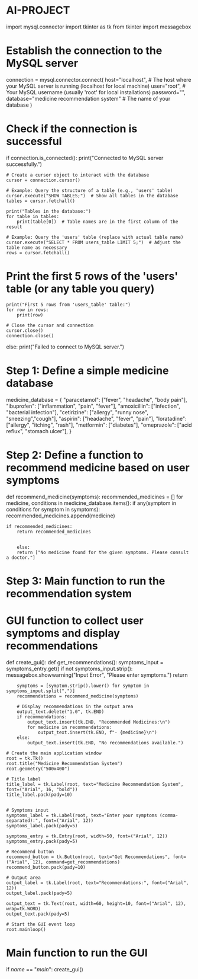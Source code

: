 # AI-PROJECT
import mysql.connector
import tkinter as tk
from tkinter import messagebox

# Establish the connection to the MySQL server
connection = mysql.connector.connect(
    host="localhost",         # The host where your MySQL server is running (localhost for local machine)
    user="root",              # Your MySQL username (usually 'root' for local installations)
    password="",  
    database="medicine recommendation system"  # The name of your database
)

# Check if the connection is successful
if connection.is_connected():
    print("Connected to MySQL server successfully.")
    
    # Create a cursor object to interact with the database
    cursor = connection.cursor()
    
    # Example: Query the structure of a table (e.g., 'users' table)
    cursor.execute("SHOW TABLES;")  # Show all tables in the database
    tables = cursor.fetchall()
    
    print("Tables in the database:")
    for table in tables:
        print(table[0])  # Table names are in the first column of the result
    
    # Example: Query the 'users' table (replace with actual table name)
    cursor.execute("SELECT * FROM users_table LIMIT 5;")  # Adjust the table name as necessary
    rows = cursor.fetchall()

# Print the first 5 rows of the 'users' table (or any table you query)
    print("First 5 rows from 'users_table' table:")
    for row in rows:
        print(row)
    
    # Close the cursor and connection
    cursor.close()
    connection.close()
else:
    print("Failed to connect to MySQL server.")

# Step 1: Define a simple medicine database
medicine_database = {
    "paracetamol": ["fever", "headache", "body pain"],
    "ibuprofen": ["inflammation", "pain", "fever"],
    "amoxicillin": ["infection", "bacterial infection"],
    "cetirizine": ["allergy", "runny nose", "sneezing","cough"],
    "aspirin": ["headache", "fever", "pain"],
    "loratadine": ["allergy", "itching", "rash"],
    "metformin": ["diabetes"],
    "omeprazole": ["acid reflux", "stomach ulcer"],
}

# Step 2: Define a function to recommend medicine based on user symptoms
def recommend_medicine(symptoms):
    recommended_medicines = []
    for medicine, conditions in medicine_database.items():
        if any(symptom in conditions for symptom in symptoms):
            recommended_medicines.append(medicine)

    if recommended_medicines:
        return recommended_medicines


        else:
        return ["No medicine found for the given symptoms. Please consult a doctor."]

# Step 3: Main function to run the recommendation system
# GUI function to collect user symptoms and display recommendations
def create_gui():
    def get_recommendations():
        symptoms_input = symptoms_entry.get()
        if not symptoms_input.strip():
            messagebox.showwarning("Input Error", "Please enter symptoms.")
            return

        symptoms = [symptom.strip().lower() for symptom in symptoms_input.split(",")]
        recommendations = recommend_medicine(symptoms)

        # Display recommendations in the output area
        output_text.delete("1.0", tk.END)
        if recommendations:
            output_text.insert(tk.END, "Recommended Medicines:\n")
            for medicine in recommendations:
                output_text.insert(tk.END, f"- {medicine}\n")
        else:
            output_text.insert(tk.END, "No recommendations available.")

    # Create the main application window
    root = tk.Tk()
    root.title("Medicine Recommendation System")
    root.geometry("500x400")

    # Title label
    title_label = tk.Label(root, text="Medicine Recommendation System", font=("Arial", 16, "bold"))
    title_label.pack(pady=10)


    # Symptoms input
    symptoms_label = tk.Label(root, text="Enter your symptoms (comma-separated):", font=("Arial", 12))
    symptoms_label.pack(pady=5)

    symptoms_entry = tk.Entry(root, width=50, font=("Arial", 12))
    symptoms_entry.pack(pady=5)

    # Recommend button
    recommend_button = tk.Button(root, text="Get Recommendations", font=("Arial", 12), command=get_recommendations)
    recommend_button.pack(pady=10)

    # Output area
    output_label = tk.Label(root, text="Recommendations:", font=("Arial", 12))
    output_label.pack(pady=5)

    output_text = tk.Text(root, width=60, height=10, font=("Arial", 12), wrap=tk.WORD)
    output_text.pack(pady=5)

    # Start the GUI event loop
    root.mainloop()

# Main function to run the GUI
if _name_ == "_main_":
    create_gui()
